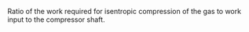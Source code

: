 ﻿Ratio of the work required for isentropic compression of the gas to work input to the compressor shaft.
